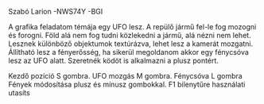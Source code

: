 Szabó Larion -NWS74Y -BGI

A grafika feladatom témája egy UFO lesz. A repülő jármű fel-le fog mozogni és forogni. Föld alá nem fog tudni közlekedni a jármű, alá nézni nem lehet. Lesznek különböző objektumok textúrázva, lehet lesz a kamerát mozgatni. Állítható lesz a fényerősség, ha sikerül megoldanom akkor egy fénycsóva lesz az UFO alatt. Szeretnék ködöt is alkalmazni a plusz pontért.

Kezdő pozíció  S gombra.
UFO mozgás M gombra.
Fénycsóva L gombra
Fények módosítása plusz és mínusz gombokkal.
F1 bilenytűre használati utasíts